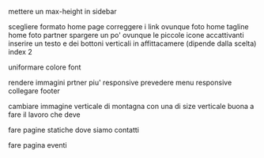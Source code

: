 mettere un max-height in sidebar


scegliere formato home page
correggere i link ovunque 
	foto home 
	tagline home
	foto partner
spargere un po' ovunque le piccole icone accattivanti
inserire un testo e dei bottoni verticali in
	affittacamere
	(dipende dalla scelta) index 2

uniformare colore font

rendere immagini prtner piu' responsive
prevedere menu responsive
collegare footer


cambiare immagine verticale di montagna con una di size verticale buona a fare il lavoro che deve

fare pagine statiche 
	dove siamo
	contatti

fare pagina eventi